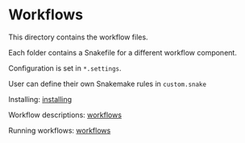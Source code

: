 # Workflows

This directory contains the workflow files.

Each folder contains a Snakefile for a different workflow component.

Configuration is set in `*.settings`.

User can define their own Snakemake rules in `custom.snake`

Installing: [installing](../docs/installing.md)

Workflow descriptions: [workflows](../docs/workflows.md)

Running workflows: [workflows](../docs/workflows_running.md) 

